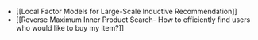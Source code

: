 - [[Local Factor Models for Large-Scale Inductive Recommendation]]
- [[Reverse Maximum Inner Product Search- How to efficiently find users who would like to buy my item?]]
